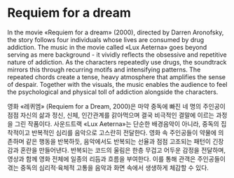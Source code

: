 # Requiem for a dream

In the movie «Requiem for a dream» (2000), directed by Darren Aronofsky, the story follows four individuals whose lives are consumed by drug addiction. The music in the movie called «Lux Aeterna» goes beyond serving as mere background - it vividly reflects the obsessive and repetitive nature of addiction. As the characters repeatedly use drugs, the soundtrack mirrors this through recurring motifs and intensifying patterns. The repeated chords create a tense, heavy atmosphere that amplifies the sense of despair. Together with the visuals, the music enables the audience to feel the psychological and physical toll of addiction alongside the characters.

영화 «레퀴엠» (Requiem for a Dream, 2000)은 마약 중독에 빠진 네 명의 주인공이 점점 자신의 삶과 정신, 신체, 인간관계를 갉아먹으며 결국 비극적인 결말에 이르는 과정을 그린 작품이다. 사운드트랙 «Lux Aeterna»는 단순한 배경음악이 아니라, 중독의 집착적이고 반복적인 심리를 음악으로 고스란히 전달한다. 영화 속 주인공들이 약물에 의존하며 같은 행동을 반복하듯, 음악에서도 반복되는 선율과 점점 고조되는 패턴이 긴장감과 혼란을 만들어낸다. 반복되는 코드의 울림은 한층 무겁고 어두운 감정을 전달하며, 영상과 함께 영화 전체에 일종의 리듬과 흐름을 부여한다. 이를 통해 관객은 주인공들이 겪는 중독의 심리적·육체적 고통을 음악과 화면 속에서 생생하게 체감할 수 있다.
